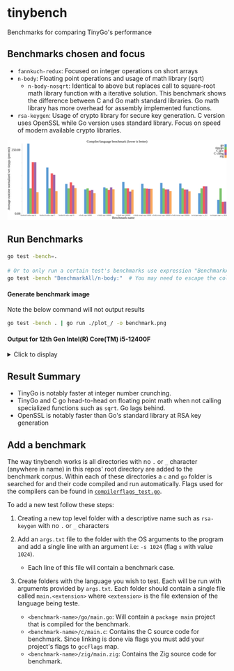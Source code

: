 # tinybench
Benchmarks for comparing TinyGo's performance

## Benchmarks chosen and focus
- `fannkuch-redux`: Focused on integer operations on short arrays
- `n-body`: Floating point operations and usage of math library (sqrt)
    - `n-body-nosqrt`: Identical to above but replaces call to square-root math library function with a iterative solution. This benchmark shows the difference between C and Go math standard libraries. Go math library has more overhead for assembly implemented functions.
- `rsa-keygen`: Usage of crypto library for secure key generation. C version uses OpenSSL while Go version uses standard library. Focus on speed of modern available crypto libraries.

![Benchmarks](./benchmark.png)

## Run Benchmarks
```sh
go test -bench=.

# Or to only run a certain test's benchmarks use expression "BenchmarkAll/<NAME OF TEST>:" 
go test -bench "BenchmarkAll/n-body:"  # You may need to escape the colon on windows powershell.
```

#### Generate benchmark image
Note the below command will not output results
```sh
go test -bench . | go run ./plot_/ -o benchmark.png
```


#### Output for 12th Gen Intel(R) Core(TM) i5-12400F

<details>
<summary>Click to display</summary>

```
$ go test -bench .
goos: linux
goarch: amd64
pkg: tinybench
cpu: 12th Gen Intel(R) Core(TM) i5-12400F
BenchmarkAll/fannkuch-redux:args=6/go-12             550           2412149 ns/op
BenchmarkAll/fannkuch-redux:args=6/tinygo-12       10000            873972 ns/op
BenchmarkAll/fannkuch-redux:args=6/C_gcc-12         2246           1775041 ns/op
BenchmarkAll/fannkuch-redux:args=6/C_clang-12       1464           1772509 ns/op
BenchmarkAll/fannkuch-redux:args=6/zig-12          10000            746182 ns/op
BenchmarkAll/fannkuch-redux:args=7/go-12             414           3369567 ns/op
BenchmarkAll/fannkuch-redux:args=7/tinygo-12        1875           1852835 ns/op
BenchmarkAll/fannkuch-redux:args=7/C_gcc-12         2888           2947870 ns/op
BenchmarkAll/fannkuch-redux:args=7/C_clang-12        586           2837630 ns/op
BenchmarkAll/fannkuch-redux:args=7/zig-12           3789           1650850 ns/op
BenchmarkAll/fannkuch-redux:args=9/go-12              74          16055816 ns/op
BenchmarkAll/fannkuch-redux:args=9/tinygo-12          90          13676753 ns/op
BenchmarkAll/fannkuch-redux:args=9/C_gcc-12           70          16950395 ns/op
BenchmarkAll/fannkuch-redux:args=9/C_clang-12         79          15332016 ns/op
BenchmarkAll/fannkuch-redux:args=9/zig-12             88          13811213 ns/op
BenchmarkAll/n-body:args=50000/go-12                 133           9214113 ns/op
BenchmarkAll/n-body:args=50000/tinygo-12             132           9594192 ns/op
BenchmarkAll/n-body:args=50000/C_gcc-12              177           8758373 ns/op
BenchmarkAll/n-body:args=50000/C_clang-12            135           9028504 ns/op
BenchmarkAll/n-body:args=50000/zig-12                164           7765784 ns/op
BenchmarkAll/n-body:args=100000/go-12                104          11116263 ns/op
BenchmarkAll/n-body:args=100000/tinygo-12            123          10675077 ns/op
BenchmarkAll/n-body:args=100000/C_gcc-12             100          10070047 ns/op
BenchmarkAll/n-body:args=100000/C_clang-12           127          11100669 ns/op
BenchmarkAll/n-body:args=100000/zig-12               100          10316933 ns/op
BenchmarkAll/n-body:args=200000/go-12                 85          14271753 ns/op
BenchmarkAll/n-body:args=200000/tinygo-12            100          11393334 ns/op
BenchmarkAll/n-body:args=200000/C_gcc-12             100          11410308 ns/op
BenchmarkAll/n-body:args=200000/C_clang-12           120           9987262 ns/op
BenchmarkAll/n-body:args=200000/zig-12               138          10829890 ns/op
BenchmarkAll/n-body-nosqrt:args=50000/go-12           80          14737588 ns/op
BenchmarkAll/n-body-nosqrt:args=50000/tinygo-12                       99          12510531 ns/op
BenchmarkAll/n-body-nosqrt:args=50000/C_gcc-12                       100          12396257 ns/op
BenchmarkAll/n-body-nosqrt:args=50000/C_clang-12                     100          12286344 ns/op
BenchmarkAll/n-body-nosqrt:args=50000/zig-12                         100          12298839 ns/op
BenchmarkAll/n-body-nosqrt:args=100000/go-12                          43          27673613 ns/op
BenchmarkAll/n-body-nosqrt:args=100000/tinygo-12                      45          22728467 ns/op
BenchmarkAll/n-body-nosqrt:args=100000/C_gcc-12                       54          21819778 ns/op
BenchmarkAll/n-body-nosqrt:args=100000/C_clang-12                     54          21854862 ns/op
BenchmarkAll/n-body-nosqrt:args=100000/zig-12                         55          20314202 ns/op
BenchmarkAll/n-body-nosqrt:args=200000/go-12                          21          53564741 ns/op
BenchmarkAll/n-body-nosqrt:args=200000/tinygo-12                      25          44958227 ns/op
BenchmarkAll/n-body-nosqrt:args=200000/C_gcc-12                       27          42993350 ns/op
BenchmarkAll/n-body-nosqrt:args=200000/C_clang-12                     26          42977987 ns/op
BenchmarkAll/n-body-nosqrt:args=200000/zig-12                         28          39861594 ns/op
BenchmarkAll/rsa-keygen:args=-s_512/go-12                            142           8086395 ns/op
BenchmarkAll/rsa-keygen:args=-s_512/tinygo-12                        100          10021873 ns/op
BenchmarkAll/rsa-keygen:args=-s_512/C_gcc-12                         133          10839615 ns/op
BenchmarkAll/rsa-keygen:args=-s_512/C_clang-12                       126          10817649 ns/op
BenchmarkAll/rsa-keygen:args=-s_1024/go-12                            79          13283009 ns/op
BenchmarkAll/rsa-keygen:args=-s_1024/tinygo-12                        64          24271934 ns/op
BenchmarkAll/rsa-keygen:args=-s_1024/C_gcc-12                        100          11437469 ns/op
BenchmarkAll/rsa-keygen:args=-s_1024/C_clang-12                      100          11645818 ns/op
PASS
ok      tinybench       195.491s
```

</details>

## Result Summary
- TinyGo is notably faster at integer number crunching.
- TinyGo and C go head-to-head on floating point math when not calling specialized functions such as `sqrt`. Go lags behind.
- OpenSSL is notably faster than Go's standard library at RSA key generation

## Add a benchmark
The way tinybench works is all directories with no `.` or `_` character (anywhere in name) in this repos' root directory are added to the benchmark corpus.
Within each of these directories a `c` and `go` folder is searched for and their code compiled and run automatically. Flags used for the compilers can be found in [`compilerflags_test.go`](./compiler_flags.go).

To add a new test follow these steps:

1. Creating a new top level folder with a descriptive name such as `rsa-keygen` with no `.` or `_` characters


2. Add an `args.txt` file to the folder with the OS arguments to the program and add a single line with an argument i.e: `-s 1024` (flag `s` with value `1024`).
    - Each line of this file will contain a benchmark case.

3. Create folders with the language you wish to test. Each will be run with arguments provided by `args.txt`. Each folder should contain a single file called `main.<extension>` where `<extension>` is the file extension of the language being teste.
    - `<benchmark-name>/go/main.go`: Will contain a `package main` project that is compiled for the benchmark.
    - `<benchmark-name>/c/main.c`: Contains the C source code for benchmark. Since linking is done via flags you must add your project's flags to `gccFlags` map.
    - `<benchmark-name>/zig/main.zig`: Contains the Zig source code for benchmark.
